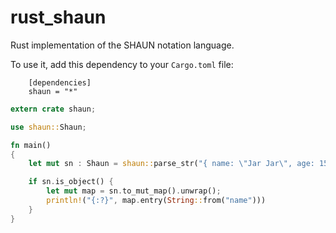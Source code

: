 # rust_shaun

Rust implementation of the SHAUN notation language.

To use it, add this dependency to your `Cargo.toml` file:

```
    [dependencies]
    shaun = "*"
```

```Rust
extern crate shaun;

use shaun::Shaun;

fn main()
{
    let mut sn : Shaun = shaun::parse_str("{ name: \"Jar Jar\", age: 15 y, amIRight: true }");

    if sn.is_object() {
        let mut map = sn.to_mut_map().unwrap();
        println!("{:?}", map.entry(String::from("name")))
    }
}
```
